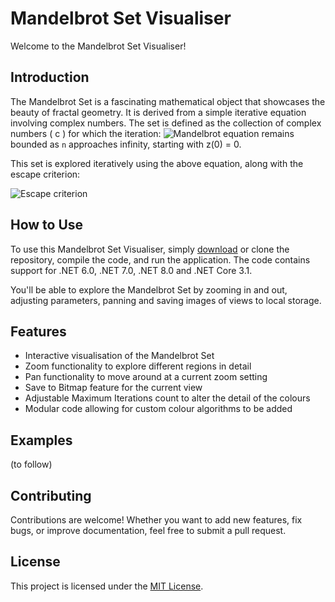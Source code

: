 # Mandelbrot Set Visualiser

Welcome to the Mandelbrot Set Visualiser! 

## Introduction

The Mandelbrot Set is a fascinating mathematical object that showcases the beauty of fractal geometry. It is derived from a simple iterative equation involving complex numbers. The set is defined as the collection of complex numbers \( c \) for which the iteration:
![Mandelbrot equation](https://latex.codecogs.com/png.image?\dpi{120}&space;\bg_white&space;z_{n&plus;1}&space;=&space;z_{n}^2&space;&plus;&space;c)
remains bounded as `n` approaches infinity, starting with z(0) = 0.

This set is explored iteratively using the above equation, along with the escape criterion:

![Escape criterion](https://latex.codecogs.com/png.image?\dpi{120}&space;\bg_white&space;|z_n|&space;\leq&space;2)

## How to Use

To use this Mandelbrot Set Visualiser, simply [download](link_to_download) or clone the repository, compile the code, and run the application. The code contains support for .NET 6.0, .NET 7.0, .NET 8.0 and .NET Core 3.1.

You'll be able to explore the Mandelbrot Set by zooming in and out, adjusting parameters, panning and saving images of views to local storage.

## Features

- Interactive visualisation of the Mandelbrot Set
- Zoom functionality to explore different regions in detail
- Pan functionality to move around at a current zoom setting
- Save to Bitmap feature for the current view
- Adjustable Maximum Iterations count to alter the detail of the colours
- Modular code allowing for custom colour algorithms to be added

## Examples

(to follow)

## Contributing

Contributions are welcome! Whether you want to add new features, fix bugs, or improve documentation, feel free to submit a pull request.

## License

This project is licensed under the [MIT License](LICENSE).